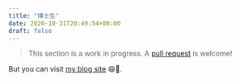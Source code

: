 ```yaml
---
title: "博士生"
date: 2020-10-31T20:49:54+08:00
draft: false
---
```


>  This section is a work in progress. A [pull request](https://github.com/hpcde/hpcde.github.com/pulls) is welcome!

But you can visit [my blog site](https://blog.gensh.me) 😄🎉.
